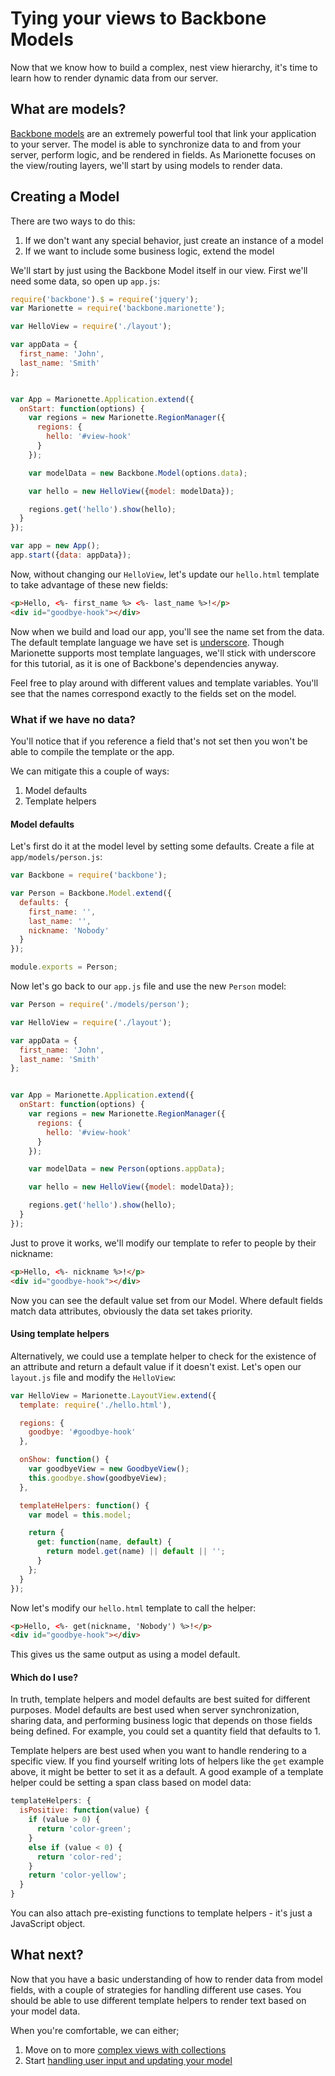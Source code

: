 # Tying your views to Backbone Models

Now that we know how to build a complex, nest view hierarchy, it's time to
learn how to render dynamic data from our server.

## What are models?

[Backbone models](https://backbonejs.org/#Model) are an extremely powerful tool
that link your application to your server. The model is able to synchronize data
to and from your server, perform logic, and be rendered in fields. As Marionette
focuses on the view/routing layers, we'll start by using models to render data.

## Creating a Model

There are two ways to do this:
  1. If we don't want any special behavior, just create an instance of a model
  2. If we want to include some business logic, extend the model

We'll start by just using the Backbone Model itself in our view. First we'll
need some data, so open up `app.js`:

```js
require('backbone').$ = require('jquery');
var Marionette = require('backbone.marionette');

var HelloView = require('./layout');

var appData = {
  first_name: 'John',
  last_name: 'Smith'
};


var App = Marionette.Application.extend({
  onStart: function(options) {
    var regions = new Marionette.RegionManager({
      regions: {
        hello: '#view-hook'
      }
    });

    var modelData = new Backbone.Model(options.data);

    var hello = new HelloView({model: modelData});

    regions.get('hello').show(hello);
  }
});

var app = new App();
app.start({data: appData});
```

Now, without changing our `HelloView`, let's update our `hello.html` template
to take advantage of these new fields:

```html
<p>Hello, <%- first_name %> <%- last_name %>!</p>
<div id="goodbye-hook"></div>
```

Now when we build and load our app, you'll see the name set from the data. The
default template language we have set is
[underscore](https://underscorejs.org#template). Though Marionette supports most
template languages, we'll stick with underscore for this tutorial, as it is one
of Backbone's dependencies anyway.

Feel free to play around with different values and template variables. You'll
see that the names correspond exactly to the fields set on the model.

### What if we have no data?

You'll notice that if you reference a field that's not set then you won't be
able to compile the template or the app.

We can mitigate this a couple of ways:
  1. Model defaults
  2. Template helpers

#### Model defaults

Let's first do it at the model level by setting some defaults. Create a file at
`app/models/person.js`:

```js
var Backbone = require('backbone');

var Person = Backbone.Model.extend({
  defaults: {
    first_name: '',
    last_name: '',
    nickname: 'Nobody'
  }
});

module.exports = Person;
```

Now let's go back to our `app.js` file and use the new `Person` model:

```js
var Person = require('./models/person');

var HelloView = require('./layout');

var appData = {
  first_name: 'John',
  last_name: 'Smith'
};


var App = Marionette.Application.extend({
  onStart: function(options) {
    var regions = new Marionette.RegionManager({
      regions: {
        hello: '#view-hook'
      }
    });

    var modelData = new Person(options.appData);

    var hello = new HelloView({model: modelData});

    regions.get('hello').show(hello);
  }
});
```

Just to prove it works, we'll modify our template to refer to people by their
nickname:

```html
<p>Hello, <%- nickname %>!</p>
<div id="goodbye-hook"></div>
```

Now you can see the default value set from our Model. Where default fields match
data attributes, obviously the data set takes priority.

#### Using template helpers

Alternatively, we could use a template helper to check for the existence of an
attribute and return a default value if it doesn't exist. Let's open our
`layout.js` file and modify the `HelloView`:

```js
var HelloView = Marionette.LayoutView.extend({
  template: require('./hello.html'),

  regions: {
    goodbye: '#goodbye-hook'
  },

  onShow: function() {
    var goodbyeView = new GoodbyeView();
    this.goodbye.show(goodbyeView);
  },

  templateHelpers: function() {
    var model = this.model;

    return {
      get: function(name, default) {
        return model.get(name) || default || '';
      }
    };
  }
});
```

Now let's modify our `hello.html` template to call the helper:

```html
<p>Hello, <%- get(nickname, 'Nobody') %>!</p>
<div id="goodbye-hook"></div>
```

This gives us the same output as using a model default.

#### Which do I use?

In truth, template helpers and model defaults are best suited for different
purposes. Model defaults are best used when server synchronization, sharing
data, and performing business logic that depends on those fields being defined.
For example, you could set a quantity field that defaults to 1.

Template helpers are best used when you want to handle rendering to a specific
view. If you find yourself writing lots of helpers like the `get` example above,
it might be better to set it as a default. A good example of a template helper
could be setting a span class based on model data:

```js
templateHelpers: {
  isPositive: function(value) {
    if (value > 0) {
      return 'color-green';
    }
    else if (value < 0) {
      return 'color-red';
    }
    return 'color-yellow';
  }
}
```

You can also attach pre-existing functions to template helpers - it's just a
JavaScript object.

## What next?

Now that you have a basic understanding of how to render data from model fields,
with a couple of strategies for handling different use cases. You should be able
to use different template helpers to render text based on your model data.

When you're comfortable, we can either;
  1. Move on to more [complex views with collections](./collections.md)
  2. Start [handling user input and updating your model](./events.md)
